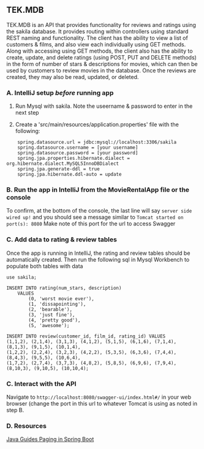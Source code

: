 ## TEK.MDB
TEK.MDB is an API that provides functionality for reviews and ratings using the sakila database. It provides routing within controllers using standard REST naming and functionality. The client has the ability to view a list of customers & films, and also view each individually using GET methods. Along with accessing using GET methods, the client also has the ability to create, update, and delete ratings (using POST, PUT and DELETE methods) in the form of number of stars & descriptions for movies, which can then be used by customers to review movies in the database. Once the reviews are created, they may also be read, updated, or deleted.

### A. IntelliJ setup *before* running app

1) Run Mysql with sakila. Note the useername & password to enter in the next step

2) Create a 'src/main/resources/application.properties' file with the following:
```
    spring.datasource.url = jdbc:mysql://localhost:3306/sakila
    spring.datasource.username = [your username]
    spring.datasource.password = [your password]
    spring.jpa.properties.hibernate.dialect = org.hibernate.dialect.MySQL5InnoDBDialect
    spring.jpa.generate-ddl = true
    spring.jpa.hibernate.ddl-auto = update
```

### B. Run the app in IntelliJ from the MovieRentalApp file or the console
To confirm, at the bottom of the console, the last line will say ``server side wired up!`` and you should see a message similar to ``Tomcat started on port(s): 8080`` Make note of this port for the url to access Swagger

### C. Add data to rating & review tables
Once the app is running in IntelliJ, the rating and review tables should be automatically created. Then run the following sql in Mysql Workbench to populate both tables with data

```
use sakila;

INSERT INTO rating(num_stars, description)
	VALUES
		(0, 'worst movie ever'),
	    (1, 'dissapointing'),
	    (2, 'bearable'),
	    (3, 'just fine'),
	    (4, 'pretty good'),
	    (5, 'awesome');

INSERT INTO review(customer_id, film_id, rating_id) VALUES
(1,1,2), (2,1,4), (3,1,3), (4,1,2), (5,1,5), (6,1,6), (7,1,4), (8,1,3), (9,1,5), (10,1,4),
(1,2,2), (2,2,4), (3,2,3), (4,2,2), (5,3,5), (6,3,6), (7,4,4), (8,4,3), (9,5,5), (10,6,4),
(1,7,2), (2,7,4), (3,7,3), (4,8,2), (5,8,5), (6,9,6), (7,9,4), (8,10,3), (9,10,5), (10,10,4);
```

### C. Interact with the API

Navigate to ``http://localhost:8080/swagger-ui/index.html#/`` in your web browser (change the port in this url to whatever Tomcat is using as noted in step B.


### D. Resources

[Java Guides Paging in Spring Boot](https://www.javaguides.net/2021/10/spring-boot-pagination-and-sorting-rest-api.html)